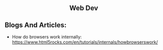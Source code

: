 <h2 align="center">Web Dev</h2>

## Blogs And Articles:
 * How do browsers work internally: https://www.html5rocks.com/en/tutorials/internals/howbrowserswork/
